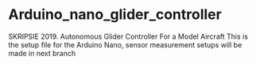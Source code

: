 # Arduino_nano_glider_controller
SKRIPSIE 2019. Autonomous Glider Controller For a Model Aircraft
This is the setup file for the Arduino Nano, sensor measurement setups will be made in next branch
